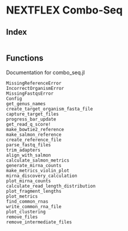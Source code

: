 # NEXTFLEX Combo-Seq

## Index

```@index
```

## Functions

Documentation for combo_seq.jl
```@docs
MissingReferenceError
IncorrectOrganismError
MissingFastqsError
Config
get_genus_names
create_target_organism_fasta_file
capture_target_files
progress_bar_update
get_read_q_score!
make_bowtie2_reference
make_salmon_reference
create_reference_file
parse_fastq_files
trim_adapters
align_with_salmon
calculate_salmon_metrics
generate_mirna_counts
make_metrics_violin_plot
mirna_discovery_calculation
plot_mirna_counts
calculate_read_length_distribution
plot_fragment_lengths
plot_metrics
find_common_rnas
write_common_rna_file
plot_clustering
remove_files
remove_intermediate_files
```
